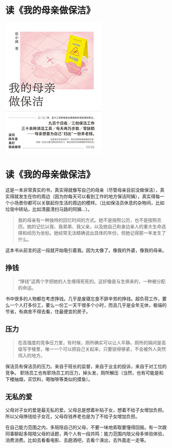 # 读《我的母亲做保洁》

![我的母亲做保洁](/Static/pics/2024/20240104_read-my-mother-cleaner-1.png#center)

# 读《我的母亲做保洁》

这是一本非常真实的书，真实得就像写自己的母亲（尽管母亲目前没做保洁），真实得就发生在你的周边（因为你每天可以看到工作的地方保洁阿姨），真实得每一个小场景你都可以关联起你生活的周边的模样。（比如保洁员休息的杂物间，比如垃圾中转站，比如清晨清扫马路的阿姨…）。

> 我的母亲有一种独特的回忆时间的方式。她不是按照公历，也不是按照农历。她的记忆以我、我弟弟、我父亲，以及她自己和身边亲人的重大生命选择和经历为坐标。她经常无法精确说出具体的年份，但她记得那一年发生了什么。

这本书从前言的这一段就开始吸引着我。因为太像了。像我的外婆，像我的母亲。

## 挣钱
> “挣钱”这两个字把她的人生缠得死死的。这好像是与生俱来的，一种被分配的命运。

书中很多的人物都在考虑挣钱。几乎是废寝忘食不辞辛劳的挣钱。超负荷工作，要么一个人打多份工，要么一份工一天干很多个小时，而且几乎是全年无休，极端的节省，有病舍不得去看，住最便宜的房子。

## 压力
> 在高强度的竞争压力里，有时候，厕所确实可以让人平静。厕所的隔间是高级写字楼里，唯一一个可以把自己关起来，只要锁得够紧，不会被外人突然闯入的地方。

保洁员有保洁员的压力。来自于班长的监督，来自于业主的投诉，来自于对工位的竞争。
职场员工也有职场员工的压力，掉头发，厕所解压（当然，也有可能是和下楼抽烟，买饮料，喝咖啡等类似的摸鱼）。

## 无私的爱
父母对子女的爱是最无私的爱。父母总是想着补贴子女，想着不给子女增加负担。所以父母挣钱给子女花，父母存钱养老也是为了不给子女增加负担。

在自己能力范围之内，多陪陪自己的父母，不要一味地索取要懂得回报。有一次跟同事聊起多陪陪父母的话题，两个人有一段共鸣：能力范围内陪父母多体验体验，消费消费。比如去看看电影、去趟酒吧，去看个演出，去外面走一走等。